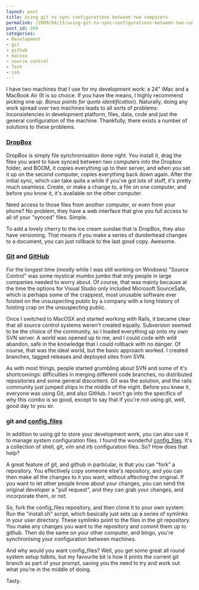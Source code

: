 ```yaml
---
layout: post
title: Using git to sync configurations between two computers
permalink: /2009/04/13/using-git-to-sync-configurations-between-two-computers/index.html
post_id: 359
categories: 
- Development
- git
- github
- macosx
- source control
- Tech
- zsh
---
```


I have two machines that I use for my development work: a 24" iMac and a MacBook Air (It is so choice. If you have the means, I highly recommend picking one up. _Bonus points for quote identification_). Naturally, doing any work spread over two machines leads to all sorts of problems: Inconsistencies in development platform, files, data, code and just the general configuration of the machine. Thankfully, there exists a number of solutions to these problems.

### <a href="http://www.getdropbox.com">DropBox</a>


DropBox is simply file synchronisation done right. You install it, drag the files you want to have synced between two computers into the Dropbox folder, and BOOM, it copies everything up to their server, and when you set it up on the second computer, copies everything back down again. After the initial sync, which can take quite a while if you've got lots of stuff, it's pretty much seamless. Create, or make a change to, a file on one computer, and before you know it, it's available on the other computer.

Need access to those files from another computer, or even from your phone? No problem, they have a web interface that give you full access to all of your "synced" files. Simple.

To add a lovely cherry to the ice cream sundae that is DropBox, they also have versioning. That means if you make a series of dunderhead changes to a document, you can just rollback to the last good copy. Awesome.

### <a href="http://git-scm.com/">Git</a> and <a href="http://www.github.com/">GitHub</a>


For the longest time (mostly while I was still working on Windows) "Source Control" was some mystical mumbo jumbo that only people in large companies needed to worry about. Of course, that was mainly because at the time the options for Visual Studio only included Microsoft SourceSafe, which is perhaps some of the crappiest, most unusable software ever foisted on the unsuspecting public by a company with a long history of foisting crap on the unsuspecting public.

Once I switched to MacOSX and started working with Rails, it became clear that all source control systems weren't created equally. Subversion seemed to be the choice of the community, so I loaded everything up onto my own SVN server. A world was opened up to me, and I could code with wild abandon, safe in the knowledge that I could rollback with no danger. Of course, that was the ideal world, but the basic approach worked. I created branches, tagged releases and deployed sites from SVN.

As with most things, people started grumbling about SVN and some of it's shortcomings: difficulties in merging different code branches, no distributed repositories and some general discontent. Git was the solution, and the rails community just jumped ships in the middle of the night. Before you knew it, everyone was using Git, and also GitHub. I won't go into the specifics of why this combo is so good, except to say that if you're not using git, well, good day to you sir.

### git and <a href="http://github.com/jferris/config_files/tree/master">config_files</a>


In addition to using git to store your development work, you can also use it to manage system configuration files. I found the wonderful <a href="http://github.com/jferris/config_files/tree/master">config_files</a>. It's a collection of shell, git, vim and irb configuration files. So? How does that help?

A great feature of git, and github in particular, is that you can "fork" a repository. You effectively copy someone else's repository, and you can then make all the changes to it you want, without affecting the original. If you want to let other people know about your changes, you can send the original developer a "pull request", and they can grab your changes, and incorporate them, or not.

So, fork the config_files repository, and then clone it to your own system. Run the "install.sh" script, which basically just sets up a series of symlinks in your user directory. These symlinks point to the files in the git repository. You make any changes you want to the repository and commit them up to github. Then do the same on your other computer, and bingo, you're synchronising your configuration between machines.

And why would you want config_files? Well, you get some great all round system setup tidbits, but my favourite bit is how it prints the current git branch as part of your prompt, saving you the need to try and work out what you're in the middle of doing.

Tasty.
